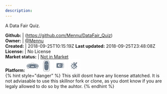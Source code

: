 ```yaml
---
description: 
---
```

A Data Fair Quiz.

**Github:** | (https://github.com/Mennu/DataFair_Quiz)  
**Owner:** | [@Mennu](https://github.com/Mennu)  
**Created:** | 2018-09-25T10:15:19Z  **Last updated:** 2018-09-25T23:48:08Z  
**License:** | No License  
**Market status:** | [Not in Market](https://market.mycroft.ai/skill/)  
**Platform:**   ![](.gitbook/assets/mark-1-icon.png)  ![](.gitbook/assets/mark-2-icon.png)  ![](.gitbook/assets/picroft-icon.png)  ![](.gitbook/assets/kde.png)   
{% hint style="danger" %}
This skill dosnt have any license attatched. It is not adviasable to use this skillnor fork or clone, as you dont know if you are legaly allowed to do so by the auhtor.
{% endhint %}

